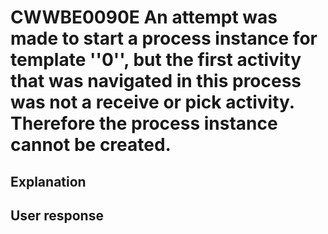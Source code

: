 # CWWBE0090E An attempt was made to start a process instance for template ''0'', but the first activity that was navigated in this process was not a receive or pick activity. Therefore the process instance cannot be created.

## Explanation

## User response